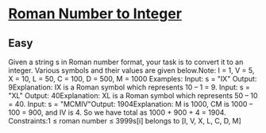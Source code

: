 # [Roman Number to Integer](https://www.geeksforgeeks.org/problems/roman-number-to-integer3201/1?_gl=1*1afpwi0*_up*MQ..*_gs*MQ..&gclid=CjwKCAjwiNXFBhBKEiwAPSaPCQceOqRmlfdChV-bgno9_tSVcf8swx-tYCaRDc5qDq80i5qGyO7ItRoCusgQAvD_BwE&gbraid=0AAAAAC9yBkC5K-1LJzpztKjQWn7Xr_xSa)
## Easy
Given a string s in Roman number format, your task is to convert it to an integer. Various symbols and their values are given below.Note: I = 1, V = 5, X = 10, L = 50, C = 100, D = 500, M = 1000
Examples:
Input: s = "IX"
Output: 9Explanation: IX is a Roman symbol which represents 10 – 1 = 9.
Input: s = "XL"
Output: 40Explanation: XL is a Roman symbol which represents 50 – 10 = 40.
Input: s = "MCMIV"Output: 1904Explanation: M is 1000, CM is 1000 – 100 = 900, and IV is 4. So we have total as 1000 + 900 + 4 = 1904.
Constraints:1 ≤ roman number ≤ 3999s[i] belongs to [I, V, X, L, C, D, M]